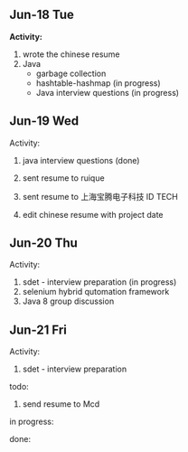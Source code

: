 ## Jun-18 Tue

**Activity:**

1. wrote the chinese resume
2. Java
   * garbage collection
   * hashtable-hashmap (in progress)
   * Java interview questions (in progress)

## Jun-19 Wed

Activity:

1. java interview questions (done)
2. sent resume to ruique
3. sent resume to 上海宝腾电子科技 ID TECH

4. edit chinese resume with project date

## Jun-20 Thu

Activity:

1. sdet - interview preparation (in progress)
2. selenium hybrid qutomation framework
3. Java 8 group discussion

## Jun-21 Fri

Activity:

1. sdet - interview preparation

todo:

1. send resume to Mcd

in progress:

done: